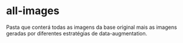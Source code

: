# all-images
Pasta que conterá todas as imagens da base original mais as imagens geradas por diferentes estratégias de data-augmentation.
